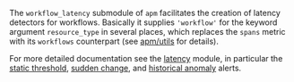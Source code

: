 The `workflow_latency` submodule of `apm` facilitates the creation of latency detectors for workflows. Basically it supplies `'workflow'` for the keyword argument `resource_type` in several places, which replaces the `spans` metric with its `workflows` counterpart (see [apm/utils](../utils.flow) for details).

For more detailed documentation see the [latency](../../apm/latency/README.md) module, in particular the [static threshold](../../apm/latency/static_v2/README.md), [sudden change](../../apm/latency/sudden_change_v2/README.md), and [historical anomaly](../../apm/latency/historical_anomaly_v2/README.md) alerts.
